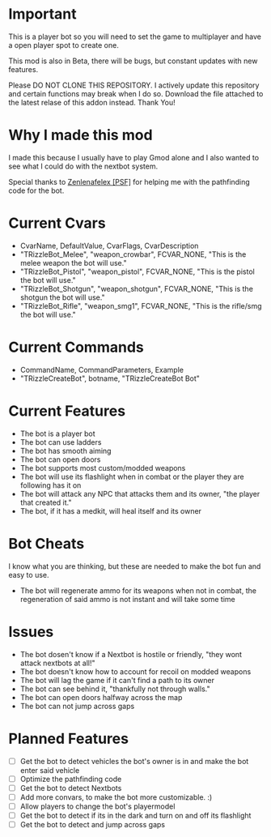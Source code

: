 # Important
This is a player bot so you will need to set the game to multiplayer and have a open player spot to create one.

This mod is also in Beta, there will be bugs, but constant updates with new features.

Please DO NOT CLONE THIS REPOSITORY. I actively update this repository and certain functions may break when I do so. Download the file attached to the latest relase of this addon instead. Thank You!

# Why I made this mod
I made this because I usually have to play Gmod alone and I also wanted to see what I could do with the nextbot system.

Special thanks to [Zenlenafelex [PSF]](https://steamcommunity.com/profiles/76561198976669728) for helping me with the pathfinding code for the bot.

# Current Cvars
- CvarName, DefaultValue, CvarFlags, CvarDescription
- "TRizzleBot_Melee", "weapon_crowbar", FCVAR_NONE, "This is the melee weapon the bot will use."
- "TRizzleBot_Pistol", "weapon_pistol", FCVAR_NONE, "This is the pistol the bot will use."
- "TRizzleBot_Shotgun", "weapon_shotgun", FCVAR_NONE, "This is the shotgun the bot will use."
- "TRizzleBot_Rifle", "weapon_smg1", FCVAR_NONE, "This is the rifle/smg the bot will use."

# Current Commands
- CommandName, CommandParameters, Example
- "TRizzleCreateBot", botname, "TRizzleCreateBot Bot"

# Current Features
- The bot is a player bot
- The bot can use ladders
- The bot has smooth aiming
- The bot can open doors
- The bot supports most custom/modded weapons
- The bot will use its flashlight when in combat or the player they are following has it on
- The bot will attack any NPC that attacks them and its owner, "the player that created it."
- The bot, if it has a medkit, will heal itself and its owner

# Bot Cheats
I know what you are thinking, but these are needed to make the bot fun and easy to use.
- The bot will regenerate ammo for its weapons when not in combat, the regeneration of said ammo is not instant and will take some time

# Issues
- The bot dosen't know if a Nextbot is hostile or friendly, "they wont attack nextbots at all!"
- The bot doesn't know how to account for recoil on modded weapons
- The bot will lag the game if it can't find a path to its owner
- The bot can see behind it, "thankfully not through walls."
- The bot can open doors halfway across the map
- The bot can not jump across gaps

# Planned Features
- [ ] Get the bot to detect vehicles the bot's owner is in and make the bot enter said vehicle
- [ ] Optimize the pathfinding code
- [ ] Get the bot to detect Nextbots
- [ ] Add more convars, to make the bot more customizable. :)
- [ ] Allow players to change the bot's playermodel
- [ ] Get the bot to detect if its in the dark and turn on and off its flashlight
- [ ] Get the bot to detect and jump across gaps
